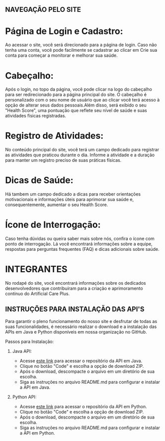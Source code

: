 ## NAVEGAÇÃO PELO SITE

# Página de Login e Cadastro:

Ao acessar o site, você será direcionado para a página de login. Caso não tenha uma conta, você pode facilmente se cadastrar ao clicar em Crie sua conta para começar a monitorar e melhorar sua saúde.

# Cabeçalho:

Após o login, no topo da página, você pode clicar na logo do cabeçalho para ser redirecionado para a página principal do site. O cabeçalho é personalizado com o seu nome de usuário que ao clicar você terá acesso à opção de alterar seus dados pessoais.Além disso, será exibido o seu "Health Score", uma pontuação que reflete seu nível de saúde e suas atividades físicas registradas.

# Registro de Atividades:

No conteúdo principal do site, você terá um campo dedicado para registrar as atividades que praticou durante o dia. Informe a atividade e a duração para manter um registro preciso de suas práticas físicas.

# Dicas de Saúde:

Há tambem um campo dedicado a dicas para receber orientações motivacionais e informações úteis para aprimorar sua saúde e, consequentemente, aumentar o seu Health Score.

# Ícone de Interrogação:

Caso tenha dúvidas ou queira saber mais sobre nós, confira o ícone com ponto de interrogação. Lá você encontrará informações sobre a equipe, respostas para perguntas frequentes (FAQ) e dicas adicionais sobre saúde.

# INTEGRANTES

No rodapé do site, você encontrará informações sobre os dedicados desenvolvedores que contribuíram para a criação e aprimoramento contínuo do Artificial Care Plus.

## INSTRUÇÕES PARA INSTALAÇÃO DAS API'S

Para garantir o pleno funcionamento do nosso site e desfrutar de todas as suas funcionalidades, é necessário realizar o download e a instalação das APIs em Java e Python disponíveis em nossa organização no GitHub.

Passos para Instalação:

1. Java API:

    - Acesse [este link](https://github.com/Artificial-Care-Plus/ArtificialCareApi.git) para acessar o repositório da API em Java.
    - Clique no botão "Code" e escolha a opção de download ZIP.
    - Após o download, descompacte o arquivo em um diretório de sua escolha.
    - Siga as instruções no arquivo README.md para configurar e instalar a API em Java.

2. Python API:
    - Acesse [este link](https://github.com/Artificial-Care-Plus/IA-API.git) para acessar o repositório da API em Python.
    - Clique no botão "Code" e escolha a opção de download ZIP.
    - Após o download, descompacte o arquivo em um diretório de sua escolha.
    - Siga as instruções no arquivo README.md para configurar e instalar a API em Python.
